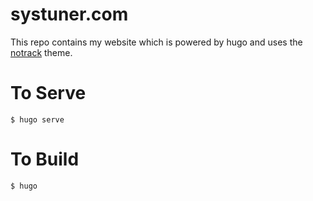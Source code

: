 # systuner.com
This repo contains my website which is powered by hugo and uses the
[notrack](https://github.com/gevhaz/hugo-theme-notrack) theme.

# To Serve
```
$ hugo serve
```

# To Build
```
$ hugo
```
